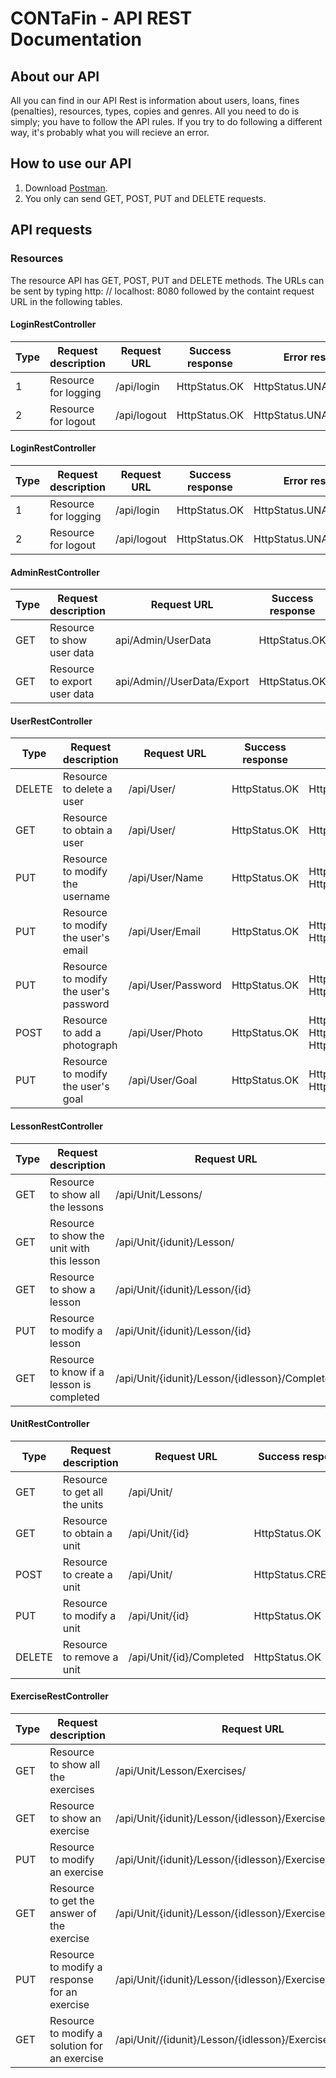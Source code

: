 # CONTaFin - API REST Documentation

## About our API
All you can find in our API Rest is information about users, loans, fines (penalties), resources, types, copies and genres. All you need to do is simply; you have to follow the API rules. If you try to do following a different way, it's probably what you will recieve an error.

## How to use our API
1. Download [Postman](https://www.getpostman.com/).
2. You only can send GET, POST, PUT and DELETE requests.

## API requests
### Resources
The resource API has GET, POST, PUT and DELETE methods.
The URLs can be sent by typing
http: // localhost: 8080 followed by the containt request URL in the following tables.

#### LoginRestController

|Type|Request description|Request URL|Success response|Error response|
|----|-------------------|-----------|----------------|--------------|
|1|Resource for logging|/api/login|HttpStatus.OK|HttpStatus.UNAUTHORIZED|
|2|Resource for logout|/api/logout|HttpStatus.OK|HttpStatus.UNAUTHORIZED|

#### LoginRestController

|Type|Request description|Request URL|Success response|Error response|
|----|-------------------|-----------|----------------|--------------|
|1|Resource for logging|/api/login|HttpStatus.OK|HttpStatus.UNAUTHORIZED|
|2|Resource for logout|/api/logout|HttpStatus.OK|HttpStatus.UNAUTHORIZED|

#### AdminRestController

|Type|Request description|Request URL|Success response|Error response|
|----|-------------------|-----------|----------------|--------------|
|GET|Resource to show user data|api/Admin/UserData|HttpStatus.OK|HttpStatus.UNAUTHORIZED|
|GET|Resource to export user data|api/Admin//UserData/Export|HttpStatus.OK|HttpStatus.INTERNAL_SERVER_ERROR|

#### UserRestController

|Type|Request description|Request URL|Success response|Error response|
|----|-------------------|-----------|----------------|--------------|
|DELETE|Resource to delete a user|/api/User/|HttpStatus.OK|HttpStatus.NOT_FOUND|
|GET|Resource to obtain a user|/api/User/|HttpStatus.OK|HttpStatus.UNAUTHORIZED|
|PUT|Resource to modify the username|/api/User/Name|HttpStatus.OK|HttpStatus.UNAUTHORIZED / HttpStatus.BAD_REQUEST|
|PUT|Resource to modify the user's email|/api/User/Email|HttpStatus.OK|HttpStatus.UNAUTHORIZED / HttpStatus.BAD_REQUEST|
|PUT|Resource to modify the user's password|/api/User/Password|HttpStatus.OK|HttpStatus.UNAUTHORIZED / HttpStatus.BAD_REQUEST|
|POST|Resource to add a photograph|/api/User/Photo|HttpStatus.OK|HttpStatus.UNAUTHORIZED / HttpStatus.BAD_REQUEST / HttpStatus.INTERNAL_SERVER_ERROR|
|PUT|Resource to modify the user's goal|/api/User/Goal|HttpStatus.OK|HttpStatus.UNAUTHORIZED / HttpStatus.BAD_REQUEST|

#### LessonRestController

|Type|Request description|Request URL|Success response|Error response|
|----|-------------------|-----------|----------------|--------------|
|GET|Resource to show all the lessons|/api/Unit/Lessons/| | |
|GET|Resource to show the unit with this lesson|/api/Unit/{idunit}/Lesson/|HttpStatus.OK|HttpStatus.NOT_FOUND|
|GET|Resource to show a lesson|/api/Unit/{idunit}/Lesson/{id}|HttpStatus.OK|HttpStatus.NOT_FOUND|
|PUT|Resource to modify a lesson|/api/Unit/{idunit}/Lesson/{id}|HttpStatus.OK|HttpStatus.NOT_FOUND|
|GET|Resource to know if a lesson is completed|/api/Unit/{idunit}/Lesson/{idlesson}/Completed|HttpStatus.OK| |

#### UnitRestController

|Type|Request description|Request URL|Success response|Error response|
|----|-------------------|-----------|----------------|--------------|
|GET|Resource to get all the units|/api/Unit/| | |
|GET|Resource to obtain a unit|/api/Unit/{id}|HttpStatus.OK|HttpStatus.NOT_FOUND|
|POST|Resource to create a unit|/api/Unit/|HttpStatus.CREATED| |
|PUT|Resource to modify a unit|/api/Unit/{id}|HttpStatus.OK|HttpStatus.NOT_FOUND|
|DELETE|Resource to remove a unit|/api/Unit/{id}/Completed|HttpStatus.OK|HttpStatus.NOT_FOUND|

#### ExerciseRestController

|Type|Request description|Request URL|Success response|Error response|
|----|-------------------|-----------|----------------|--------------|
|GET|Resource to show all the exercises|/api/Unit/Lesson/Exercises/| | |
|GET|Resource to show an exercise|/api/Unit/{idunit}/Lesson/{idlesson}/Exercise/{id}|HttpStatus.OK|HttpStatus.NOT_FOUND|
|PUT|Resource to modify an exercise|/api/Unit/{idunit}/Lesson/{idlesson}/Exercise/{id}|HttpStatus.OK|HttpStatus.NOT_FOUND|
|GET|Resource to get the answer of the exercise|/api/Unit/{idunit}/Lesson/{idlesson}/Exercise/{id}/Answer|HttpStatus.OK|HttpStatus.NOT_FOUND|
|PUT|Resource to modify a response for an exercise|/api/Unit/{idunit}/Lesson/{idlesson}/Exercise/{id}/Answer|HttpStatus.OK|HttpStatus.NOT_FOUND|
|GET|Resource to modify a solution for an exercise|/api/Unit//{idunit}/Lesson/{idlesson}/Exercise/{id}/Solution|HttpStatus.OK|HttpStatus.NOT_FOUND|
